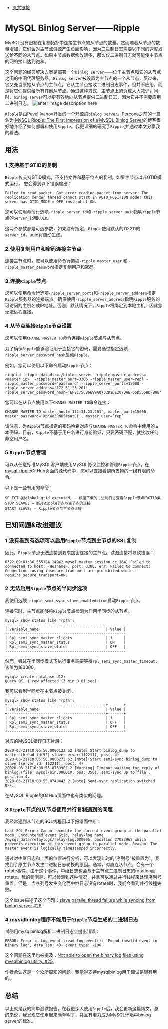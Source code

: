 - [原文链接](https://scalegrid.io/blog/exploring-mysql-binlog-server-ripple/)


# MySQL Binlog Server——Ripple
MySQL没有限制在复制拓扑中连接主节点的从节点的数量。然而随着从节点的数量增加，它们会对主节点资源产生负面影响，因为二进制日志需要以不同的速度发送给不同的从节点。如果主节点数据修改很多，那么仅二进制日志就可能使主节点的网络接口达到饱和。

这个问题的经典解决方案是部署一个`binlog server`——位于主节点和它的从节点之间的中间代理服务器。`Binlog server`被设置为主节点的一个从节点，反过来，它又充当原始从节点的主节点。它从主节点接收二进制日志事件，但并不应用，而是将它们提供给所有其他从节点。通过这种方式，主节点上的负载大大减少，同时，`binlog server`可以更有效地向从节点提供二进制日志，因为它并不需要应用二进制日志。
![enter image description here](https://scalegrid.io/blog/wp-content/uploads/2020/05/MySQL-Binglog-Server-Deployment-Diagram.jpg)

[`Ripple`](https://github.com/google/mysql-ripple)是由Pavel Ivanov开发的一个开源的`binlog server`。Percona之前的一篇名为[ MySQL Ripple: The First Impression of a MySQL Binlog Server](https://www.percona.com/blog/2019/03/15/mysql-ripple-first-impression-of-mysql-binlog-server/)的博客很好地介绍了如何部署和使用`Ripple`。我更详细的研究了`Ripple`,并通过本文分享我的看法。

## 用法

### 1.支持基于GTID的复制
`Ripple`仅支持GTID模式，不支持文件和基于位点的复制。如果主节点以非GTID模式运行， 您会得到以下错误输出：
```
Failed to read packet: Got error reading packet from server: The replication sender thread cannot start in AUTO_POSITION mode: this server has GTID_MODE = OFF instead of ON.
```

您可以使用命令行选项`-ripple_server_id`和`-ripple_server_uuid`指明`ripple`节点的`Server_id`和`UUID`。

这两个参数都是可选参数，如果没有指定，`Ripple`使用默认的112211的`server_id`，uuid将自动生成。

### 2.使用复制用户和密码连接主节点
连接主节点时，您可以使用命令行选项`-ripple_master_user` 和 `-ripple_master_password`指定复制用户和密码。

### 3.连接`Ripple`节点
您可以使用命令行选项`-ripple_server_ports`和`-ripple_server_address`指定`Ripple`服务器的连接端点。确保使用`-ripple_server_address`指明`Ripple`服务的可访问的主机名或IP地址。否则，默认情况下，`Ripple`将绑定到本地主机，因此您无法远程连接。

### 4.从节点连接`Ripple`节点设置
您可以使用`CHANGE MASTER TO`命令连接`Ripple`节点与从节点。

为了确保`Ripple`能够验证用于连接它的密码，需要通过指定选项`-ripple_server_password_hash`启动`Ripple`。

例如，您可以使用以下命令启动`Ripple`节点：
```
rippled -ripple_datadir=./binlog_server -ripple_master_address= <master ip>  -ripple_master_port=3306 -ripple_master_user=repl -ripple_master_password='password' -ripple_server_ports=15000 -ripple_server_address='172.31.23.201' -ripple_server_password_hash='EF8C75CB6E99A0732D2DE207DAEF65D555BDFB8E'
```

您可以在从节点使用以下`CHANGE MASTER TO`命令连接：
```
CHANGE MASTER TO master_host='172.31.23.201', master_port=15000, master_password=’XpKWeZRNH5#satCI’, master_user=’rep’
```

请注意，为`Ripple`节点指定的密码哈希对应与`CHANGE MASTER TO`命令中使用的文本密码。目前，`Ripple`不基于用户名进行身份验证，只要密码匹配，就接收任何非空用户名。

### 5.`Ripple`节点管理
可以从任意标准MySQL客户端使用MySQL协议监控和管理`Ripple`节点。在[mysql-ripple](https://github.com/google/mysql-ripple/blob/master/mysql_slave_session.cc)GitHub页面的源代码中，您可以直接看到所支持的一组有限的命令。

以下是一些有用的命令：
```
SELECT @@global.gtid_executed; – 根据下载的二进制日志查看Ripple节点的GTID集
STOP SLAVE; – 断开Ripple节点与主节点的连接
START SLAVE; – Ripple节点与主节点连接
```

## 已知问题&改进建议
### 1.没有看到有选项可以启用`Ripple`节点到主节点的SSL复制
因此，`Ripple`节点无法连接到要求加密连接的主节点。试图连接将导致错误：
```
0322 09:01:36.555124 14942 mysql_master_session.cc:164] Failed to connected to host: <Hosname>, port: 3306, err: Failed to connect: Connections using insecure transport are prohibited while --require_secure_transport=ON.
```

### 2.无法启用`Ripple`节点的半同步选项
我使用选项`-ripple_semi_sync_slave_enabled=true`启动`Ripple`节点。

连接它时，主节点能够将`Ripple`节点检测为启用半同步的从节点。
```
mysql> show status like 'rpl%';
------------------------------------------------------
| Variable_name                              | Value |
------------------------------------------------------
| Rpl_semi_sync_master_clients               | 1     |
| Rpl_semi_sync_master_status                | ON    |
| Rpl_semi_sync_slave_status                 | OFF   |
------------------------------------------------------
```
然而，尝试在半同步模式下执行事务需要等待`rpl_semi_sync_master_timeout`，该值为180000。
```
mysql> create database d12;
Query OK, 1 row affected (3 min 0.01 sec)
```
我可以看到半同步在主节点被关闭：
```
mysql> show status like 'rpl%';
+--------------------------------------------+-------+
| Variable_name                              | Value |
+--------------------------------------------+-------+
| Rpl_semi_sync_master_clients               | 1     |
| Rpl_semi_sync_master_status                | OFF   |
| Rpl_semi_sync_slave_status                 | OFF   |
+--------------------------------------------+-------+
```
对应的MySQL错误日志片段：
```
2020-03-21T10:05:56.000612Z 52 [Note] Start binlog_dump to master_thread_id(52) slave_server(112211), pos(, 4)
2020-03-21T10:05:56.000627Z 52 [Note] Start semi-sync binlog_dump to slave (server_id: 112211), pos(, 4)
20020-03-21T10:08:55.873990Z 2 [Warning] Timeout waiting for reply of binlog (file: mysql-bin.000010, pos: 350), semi-sync up to file , position 4.
2020-03-21T10:08:55.874044Z 2 [Note] Semi-sync replication switched OFF.
```
在MySQL Ripple的GitHub页面中也有类似的问题。

### 3.`Ripple`节点的从节点使用并行复制遇到的问题
我经常遇到从节点的SQL线程因以下报错而中断：
```
Last_SQL_Error: Cannot execute the current event group in the parallel mode. Encountered event Gtid, relay-log name /mysql_data/relaylogs/relay-log.000005, position 27023962 which prevents execution of this event group in parallel mode. Reason: The master event is logically timestamped incorrectly.
```
通过对中继日志和上面的位置进行分析，可以发现此时的“序列号”被重置为1。我找到了原主节点发生二进制日志轮换的原因。通常，对直连从节点，会有一个rotate事件，由于这个事件，中继日志也会基于主节点二进制日志的rotation而rotate。我的猜测是，可以检测到这种情况，并且可以通过并行线程来处理序列号重置。但是，当序列号发生变化而中继日志没有rotate时，我们会看到并行线程失败。

这个issue描述了这个问题：[slave parallel thread failure while syncing from binlog server #26](https://github.com/google/mysql-ripple/issues/26)

### 4.mysqlbinlog程序不能用于`Ripple`节点生成的二进制日志
试图用mysqlbinlog解析二进制日志会抛出错误：
```
ERROR: Error in Log_event::read_log_event(): 'Found invalid event in binary log', data_len: 43, event_type: -106
```
这个问题在这里也被提及：[Not able to open the binary log files using mysqlbinlog utility. #25](https://github.com/google/mysql-ripple/issues/25)。

作者承认这是一个众所周知的问题。我觉得支持mysqlbinlog用于调试是很有用的。

## 总结
以上就是我的简单测试报告。在我更深入使用`Ripple`后，我会更新这篇博文。总的来说，我发现它使用起来简单明了，并且有潜力成为MySQL环境中binlog server的标准。
